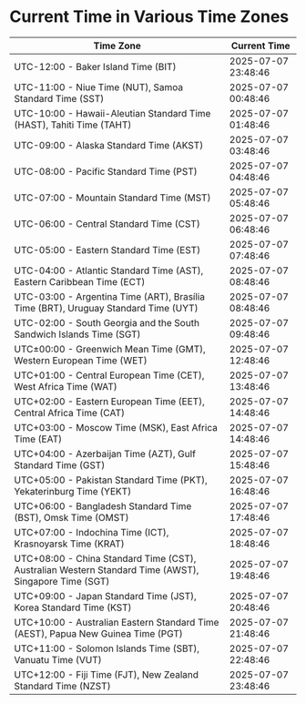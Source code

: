# Current Time in Various Time Zones

| Time Zone | Current Time |
|-----------|--------------|
| UTC-12:00 - Baker Island Time (BIT) | 2025-07-07 23:48:46 |
| UTC-11:00 - Niue Time (NUT), Samoa Standard Time (SST) | 2025-07-07 00:48:46 |
| UTC-10:00 - Hawaii-Aleutian Standard Time (HAST), Tahiti Time (TAHT) | 2025-07-07 01:48:46 |
| UTC-09:00 - Alaska Standard Time (AKST) | 2025-07-07 03:48:46 |
| UTC-08:00 - Pacific Standard Time (PST) | 2025-07-07 04:48:46 |
| UTC-07:00 - Mountain Standard Time (MST) | 2025-07-07 05:48:46 |
| UTC-06:00 - Central Standard Time (CST) | 2025-07-07 06:48:46 |
| UTC-05:00 - Eastern Standard Time (EST) | 2025-07-07 07:48:46 |
| UTC-04:00 - Atlantic Standard Time (AST), Eastern Caribbean Time (ECT) | 2025-07-07 08:48:46 |
| UTC-03:00 - Argentina Time (ART), Brasília Time (BRT), Uruguay Standard Time (UYT) | 2025-07-07 08:48:46 |
| UTC-02:00 - South Georgia and the South Sandwich Islands Time (SGT) | 2025-07-07 09:48:46 |
| UTC±00:00 - Greenwich Mean Time (GMT), Western European Time (WET) | 2025-07-07 12:48:46 |
| UTC+01:00 - Central European Time (CET), West Africa Time (WAT) | 2025-07-07 13:48:46 |
| UTC+02:00 - Eastern European Time (EET), Central Africa Time (CAT) | 2025-07-07 14:48:46 |
| UTC+03:00 - Moscow Time (MSK), East Africa Time (EAT) | 2025-07-07 14:48:46 |
| UTC+04:00 - Azerbaijan Time (AZT), Gulf Standard Time (GST) | 2025-07-07 15:48:46 |
| UTC+05:00 - Pakistan Standard Time (PKT), Yekaterinburg Time (YEKT) | 2025-07-07 16:48:46 |
| UTC+06:00 - Bangladesh Standard Time (BST), Omsk Time (OMST) | 2025-07-07 17:48:46 |
| UTC+07:00 - Indochina Time (ICT), Krasnoyarsk Time (KRAT) | 2025-07-07 18:48:46 |
| UTC+08:00 - China Standard Time (CST), Australian Western Standard Time (AWST), Singapore Time (SGT) | 2025-07-07 19:48:46 |
| UTC+09:00 - Japan Standard Time (JST), Korea Standard Time (KST) | 2025-07-07 20:48:46 |
| UTC+10:00 - Australian Eastern Standard Time (AEST), Papua New Guinea Time (PGT) | 2025-07-07 21:48:46 |
| UTC+11:00 - Solomon Islands Time (SBT), Vanuatu Time (VUT) | 2025-07-07 22:48:46 |
| UTC+12:00 - Fiji Time (FJT), New Zealand Standard Time (NZST) | 2025-07-07 23:48:46 |
